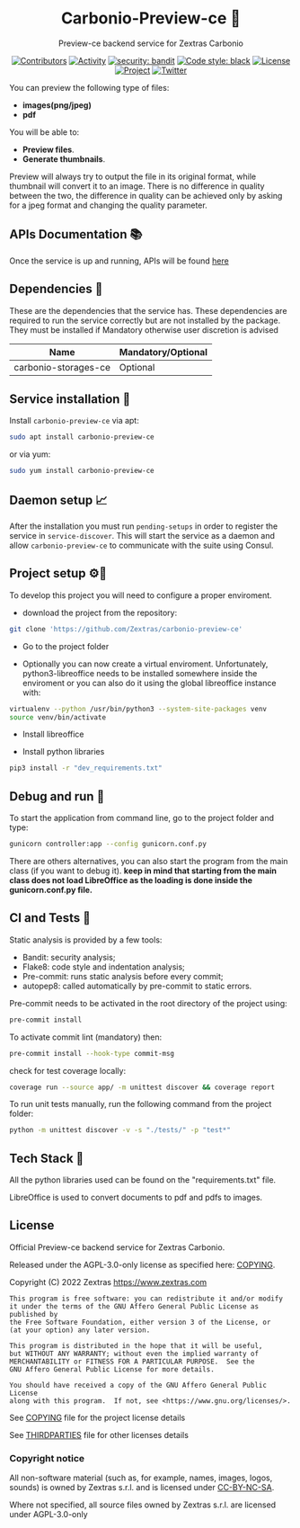 <!--
SPDX-FileCopyrightText: 2022 Zextras <https://www.zextras.com

SPDX-License-Identifier: AGPL-3.0-only
-->

<div align="center">
  <h1>Carbonio-Preview-ce 🚀 </h1>
</div>

<div align="center">

Preview-ce backend service for Zextras Carbonio

[![Contributors][contributors-badge]][contributors]
[![Activity][activity-badge]][activity]
[![security: bandit](https://img.shields.io/badge/security-bandit-yellow.svg)](https://github.com/PyCQA/bandit)
[![Code style: black](https://img.shields.io/badge/code%20style-black-000000.svg)](https://github.com/psf/black)
[![License][license-badge]](COPYING)
[![Project][project-badge]][project]
[![Twitter][twitter-badge]][twitter]

</div>


You can preview the following type of files:
- **images(png/jpeg)**
- **pdf**


You will be able to:

* **Preview files**.
* **Generate thumbnails**.


Preview will always try to output the file in its original format,
 while thumbnail will convert it to an image.
There is no difference in quality between the two,
 the difference in quality can be achieved only
by asking for a jpeg format and changing the quality parameter.


## APIs Documentation 📚

Once the service is up and running, APIs will be found 
[here](https://127.78.0.6:10000/docs)

## Dependencies 🔗

These are the dependencies that the service has.
These dependencies are required to run the service correctly but are not installed by the package. 
They must be installed if Mandatory otherwise user discretion is advised

| Name                 | Mandatory/Optional |
|----------------------|--------------------|
| carbonio-storages-ce | Optional           |

## Service installation 🏁

Install `carbonio-preview-ce` via apt:

```bash
sudo apt install carbonio-preview-ce
```

or via yum:

```bash
sudo yum install carbonio-preview-ce
```

## Daemon setup 📈

After the installation you must run `pending-setups` in order to register the service in `service-discover`.
This will start the service as a daemon and allow `carbonio-preview-ce` to communicate with the suite using Consul.

## Project setup ⚙️🔧

To develop this project you will need to configure a proper enviroment.

* download the project from the repository:
```bash
git clone 'https://github.com/Zextras/carbonio-preview-ce'
```

* Go to the project folder

* Optionally you can now create a virtual enviroment. Unfortunately, python3-libreoffice needs to be installed somewhere inside the enviroment or you can also do it using the global libreoffice instance with:
```bash
virtualenv --python /usr/bin/python3 --system-site-packages venv
source venv/bin/activate
```

* Install libreoffice

* Install python libraries
```bash
pip3 install -r "dev_requirements.txt"
```

## Debug and run 🔎

To start the application from command line, go to the project folder and type:

```bash
gunicorn controller:app --config gunicorn.conf.py
```

There are others alternatives, you can also start the program from the main class (if you want to debug it). **keep in 
mind that starting from the main class does not load LibreOffice as the loading is done inside the gunicorn.conf.py file.**


## CI and Tests 🤖

Static analysis is provided by a few tools:
* Bandit: security analysis;
* Flake8: code style and indentation analysis;
* Pre-commit: runs static analysis before every commit;
* autopep8: called automatically by pre-commit to static errors.

Pre-commit needs to be activated in the root directory of the project using:
```bash
pre-commit install
```
To activate commit lint (mandatory) then:
```bash
pre-commit install --hook-type commit-msg
```
check for test coverage locally:
```bash
coverage run --source app/ -m unittest discover && coverage report
```
To run unit tests manually, run the following command from the project folder:
```bash
python -m unittest discover -v -s "./tests/" -p "test*"
```




## Tech Stack 💾

All the python libraries used can be found on the "requirements.txt" file.

LibreOffice is used to convert documents to pdf and pdfs to images.

## License
Official Preview-ce backend service for Zextras Carbonio.

Released under the AGPL-3.0-only license as specified here: [COPYING](COPYING).

Copyright (C) 2022 Zextras <https://www.zextras.com>

    This program is free software: you can redistribute it and/or modify
    it under the terms of the GNU Affero General Public License as published by
    the Free Software Foundation, either version 3 of the License, or
    (at your option) any later version.

    This program is distributed in the hope that it will be useful,
    but WITHOUT ANY WARRANTY; without even the implied warranty of
    MERCHANTABILITY or FITNESS FOR A PARTICULAR PURPOSE.  See the
    GNU Affero General Public License for more details.

    You should have received a copy of the GNU Affero General Public License
    along with this program.  If not, see <https://www.gnu.org/licenses/>.

See [COPYING](COPYING) file for the project license details

See [THIRDPARTIES](THIRDPARTIES) file for other licenses details

### Copyright notice

All non-software material (such as, for example, names, images, logos, sounds) is owned by Zextras
s.r.l. and is licensed under [CC-BY-NC-SA](https://creativecommons.org/licenses/by-nc-sa/4.0/).

Where not specified, all source files owned by Zextras s.r.l. are licensed under AGPL-3.0-only


[contributors-badge]: https://img.shields.io/github/contributors/zextras/carbonio-preview-ce "Contributors"

[contributors]: https://github.com/zextras/carbonio-preview-ce/graphs/contributors "Contributors"

[activity-badge]: https://img.shields.io/github/commit-activity/m/zextras/carbonio-preview-ce "Activity"

[activity]: https://github.com/zextras/carbonio-preview-ce/pulse "Activity"

[license-badge]: https://img.shields.io/badge/license-AGPL-blue.svg

[project-badge]: https://img.shields.io/badge/project-carbonio-informational "Project Carbonio"

[project]: https://www.zextras.com/carbonio/ "Project Carbonio"

[twitter-badge]: https://img.shields.io/twitter/follow/zextras?style=social&logo=twitter "Follow on Twitter"

[twitter]: https://twitter.com/intent/follow?screen_name=zextras "Follow Zextras on Twitter"